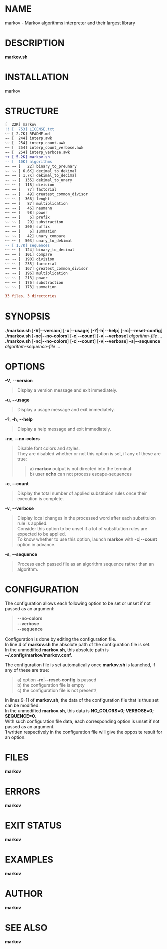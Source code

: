 # NAME

markov - Markov algorithms interpreter and their largest library

# DESCRIPTION

**markov.sh**

# INSTALLATION
markov

# STRUCTURE
```diff
[  22K] markov
!! [  753] LICENSE.txt
~~ [ 2.7K] README.md
~~ [  244] interp.awk
~~ [  254] interp_count.awk
~~ [  254] interp_count_verbose.awk
~~ [  254] interp_verbose.awk
++ [ 5.2K] markov.sh
-- [  10K] algorithms
~~ ~~ [   22] binary_to_preunary
~~ ~~ [ 6.6K] decimal_to_dekimal
~~ ~~ [ 1.7K] dekimal_to_decimal
~~ ~~ [  135] dekimal_to_unary
~~ ~~ [  118] division
~~ ~~ [   77] factorial
~~ ~~ [   49] greatest_common_divisor
~~ ~~ [  366] lenght
~~ ~~ [   87] multiplication
~~ ~~ [   46] neumann
~~ ~~ [   98] power
~~ ~~ [    6] prefix
~~ ~~ [   29] substraction
~~ ~~ [  300] suffix
~~ ~~ [    6] summation
~~ ~~ [   42] unary_compare
~~ ~~ [  503] unary_to_dekimal
-- [ 1.7K] sequences
~~ ~~ [  124] binary_to_decimal
~~ ~~ [  101] compare
~~ ~~ [  190] division
~~ ~~ [  235] factorial
~~ ~~ [  167] greatest_common_divisor
~~ ~~ [  196] multiplication
~~ ~~ [  213] power
~~ ~~ [  176] substraction
~~ ~~ [  173] summation

33 files, 3 directories
```

# SYNOPSIS

**./markov.sh** \[**-V**\|**\--version**\] \[**-u**\|**\--usage**\]
\[**-?**\|**-h**\|**\--help**\] \[**-rc**\|**\--reset-config**\]\
**./markov.sh** \[**-nc**\|**\--no-colors**\] \[**-c**\|**\--count**\]
\[**-v**\|**\--verbose**\] *algorithm-file* \...\
**./markov.sh** \[**-nc**\|**\--no-colors**\] \[**-c**\|**\--count**\]
\[**-v**\|**\--verbose**\] **-s**\|**\--sequence**
*algorithm-sequence-file* \...

# OPTIONS

**-V**, **\--version**

> Display a version message and exit immediately.

**-u**, **\--usage**

> Display a usage message and exit immediately.

**-?**, **-h**, **\--help**

> Display a help message and exit immediately.

**-nc**, **\--no-colors**

> Disable font colors and styles.\
> They are disabled whether or not this option is set, if any of these
> are true:
>
> > a\) **markov** output is not directed into the terminal\
> > b) user **echo** can not process escape-sequences

**-c**, **\--count**

> Display the total number of applied substituion rules once their
> execution is complete.

**-v**, **\--verbose**

> Display local changes in the processed word after each substituion
> rule is applied.\
> Consider this option to be unset if a lot of substitution rules are
> expected to be applied.\
> To know whether to use this option, launch **markov** with
> **-c**\|**\--count** option in advance.

**-s**, **\--sequence**

> Process each passed file as an algorithm sequence rather than an
> algorithm.

# CONFIGURATION

The configuration allows each following option to be set or unset if not
passed as an argument:

> **\--no-colors**\
> **\--verbose**\
> **\--sequence**

Configuration is done by editing the configuration file.\
In line 4 of **markov.sh** the absolute path of the configuration file
is set.\
In the unmodified **markov.sh**, this absolute path is
**\~/.config/markov/markov.conf**.

The configuration file is set automatically once **markov.sh** is
launched, if any of these are true:

> a\) option **-rc**\|**\--reset-config** is passed\
> b) the configuration file is empty\
> c) the configuration file is not present\

In lines 9-11 of **markov.sh**, the data of the configuration file that
is thus set can be modified.\
In the unmodified **markov.sh**, this data is **NO_COLORS=0; VERBOSE=0;
SEQUENCE=0**.\
With such configuration file data, each corresponding option is unset if
not passed as an argument.\
**1** written respectively in the configuration file will give the
opposite result for an option.

# FILES

**markov**

# ERRORS

**markov**

# EXIT STATUS

**markov**

# EXAMPLES

**markov**

# AUTHOR

**markov**

# SEE ALSO

**markov**
